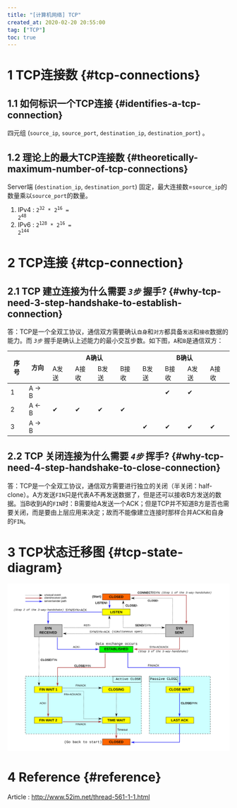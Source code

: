 ```yaml
---
title: "[计算机网络] TCP"
created_at: 2020-02-20 20:55:00
tag: ["TCP"]
toc: true
---
```


# 1 TCP连接数 {#tcp-connections}

## 1.1 如何标识一个TCP连接 {#identifies-a-tcp-connection}

四元组 (`source_ip`, `source_port`, `destination_ip`, `destination_port`) 。

## 1.2 理论上的最大TCP连接数 {#theoretically-maximum-number-of-tcp-connections}

Server端 (`destination_ip`, `destination_port`) 固定，最大连接数=`source_ip`的数量乘以`source_port`的数量。

1. IPv4 : <code>2<sup>32</sup> * 2<sup>16</sup> = 2<sup>48</sup></code>
2. IPv6 : <code>2<sup>128</sup> * 2<sup>16</sup> = 2<sup>144</sup></code>


# 2 TCP连接 {#tcp-connection}

## 2.1 TCP 建立连接为什么需要 *`3步`* 握手? {#why-tcp-need-3-step-handshake-to-establish-connection}

答：TCP是一个全双工协议，通信双方需要确认`自身`和`对方`都具备`发送`和`接收`数据的能力。而 *`3步`* 握手是确认上述能力的最小交互步数。如下图，`A`和`B`是通信双方：

<table>
  <thead>
    <tr>
      <th rowspan="2">序号</th>
      <th rowspan="2">方向</th>
      <th colspan="4">A确认</th>
      <th colspan="4">B确认</th>
    </tr>
    <tr>
      <td>A发送</td>
      <td>A接收</td>
      <td>B发送</td>
      <td>B接收</td>
      <td>B发送</td>
      <td>B接收</td>
      <td>A发送</td>
      <td>A接收</td>
    </tr>
  </thead>
  <tbody>
    <tr>
      <td>1</td>
      <td>
        A -&gt; B
      </td>
      <td></td>
      <td></td>
      <td></td>
      <td></td>
      <td></td>
      <td>✔</td>
      <td>✔</td>
      <td></td>
    </tr>
    <tr>
      <td>2</td>
      <td>
        A &lt;- B
      </td>
      <td>✔</td>
      <td>✔</td>
      <td>✔</td>
      <td>✔</td>
      <td></td>
      <td></td>
      <td></td>
      <td></td>
    </tr>
    <tr>
      <td>3</td>
      <td>
        A -&gt; B
      </td>
      <td></td>
      <td></td>
      <td></td>
      <td></td>
      <td>✔</td>
      <td>✔</td>
      <td>✔</td>
      <td>✔</td>
    </tr>
  </tbody>
</table>

## 2.2 TCP 关闭连接为什么需要 *`4步`* 挥手? {#why-tcp-need-4-step-handshake-to-close-connection}

答：TCP是一个全双工协议，通信双方需要进行独立的关闭（半关闭：half-clone）。A方发送`FIN`只是代表A不再发送数据了，但是还可以接收B方发送的数据。当B收到A的`FIN`时：B需要给A发送一个ACK；但是TCP并不知道B方是否也需要关闭，而是要由上层应用来决定；故而不能像建立连接时那样合并ACK和自身的`FIN`。


# 3 TCP状态迁移图 {#tcp-state-diagram}

![TCP State Diagram](state-diagram.svg)


# 4 Reference {#reference}

Article : http://www.52im.net/thread-561-1-1.html
